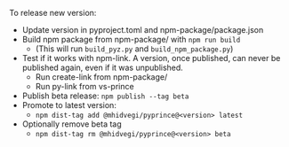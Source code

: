 To release new version:

- Update version in pyproject.toml and npm-package/package.json
- Build npm package from npm-package/ with `npm run build`
  - (This will run `build_pyz.py` and `build_npm_package.py`)
- Test if it works with npm-link. A version, once published, can never be published again, even if it was unpublished.
  - Run create-link from npm-package/
  - Run py-link from vs-prince
- Publish beta release: `npm publish --tag beta`
- Promote to latest version:
  - `npm dist-tag add @mhidvegi/pyprince@<version> latest`
- Optionally remove beta tag
  - `npm dist-tag rm @mhidvegi/pyprince@<version> beta`
